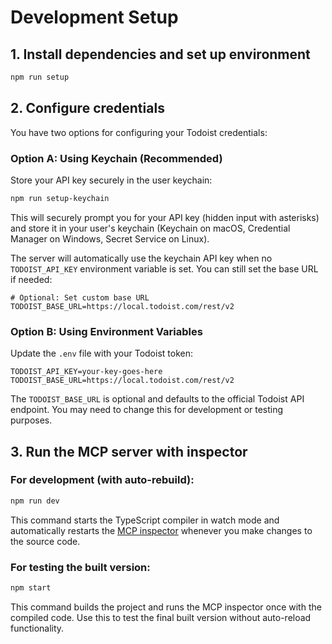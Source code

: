 # Development Setup

## 1. Install dependencies and set up environment

```sh
npm run setup
```

## 2. Configure credentials

You have two options for configuring your Todoist credentials:

### Option A: Using Keychain (Recommended)

Store your API key securely in the user keychain:

```sh
npm run setup-keychain
```

This will securely prompt you for your API key (hidden input with asterisks) and store it in your user's keychain (Keychain on macOS, Credential Manager on Windows, Secret Service on Linux).

The server will automatically use the keychain API key when no `TODOIST_API_KEY` environment variable is set. You can still set the base URL if needed:

```env
# Optional: Set custom base URL
TODOIST_BASE_URL=https://local.todoist.com/rest/v2
```

### Option B: Using Environment Variables

Update the `.env` file with your Todoist token:

```env
TODOIST_API_KEY=your-key-goes-here
TODOIST_BASE_URL=https://local.todoist.com/rest/v2
```

The `TODOIST_BASE_URL` is optional and defaults to the official Todoist API endpoint. You may need to change this for development or testing purposes.

## 3. Run the MCP server with inspector

### For development (with auto-rebuild):

```sh
npm run dev
```

This command starts the TypeScript compiler in watch mode and automatically restarts the [MCP inspector](https://modelcontextprotocol.io/docs/tools/inspector) whenever you make changes to the source code.

### For testing the built version:

```sh
npm start
```

This command builds the project and runs the MCP inspector once with the compiled code. Use this to test the final built version without auto-reload functionality.
